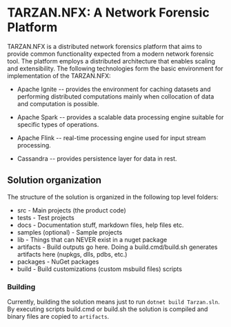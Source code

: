 # TARZAN.NFX: A Network Forensic Platform

TARZAN.NFX is a distributed network forensics platform that aims to provide common functionality expected from a modern network forensic tool. The platform employs a distributed architecture that enables scaling and extensibility.
The following technologies form the basic environment for implementation of the TARZAN.NFX:

* Apache Ignite -- provides the environment for caching datasets and performing distributed computations mainly when collocation of data and computation is possible. 

* Apache Spark -- provides a scalable data processing engine suitable for specific types of operations.

* Apache Flink -- real-time processing engine used for input stream processing. 

* Cassandra -- provides persistence layer for data in rest.


## Solution organization
The structure of the solution is organized in the following top level folders:

* src - Main projects (the product code)
* tests - Test projects
* docs - Documentation stuff, markdown files, help files etc.
* samples (optional) - Sample projects
* lib - Things that can NEVER exist in a nuget package
* artifacts - Build outputs go here. Doing a build.cmd/build.sh generates artifacts here (nupkgs, dlls, pdbs, etc.)
* packages - NuGet packages
* build - Build customizations (custom msbuild files) scripts

### Building
Currently, building the solution means just to run ```dotnet build Tarzan.sln```. By executing scripts build.cmd or
build.sh the solution is compiled and binary files are copied to ```artifacts```.

